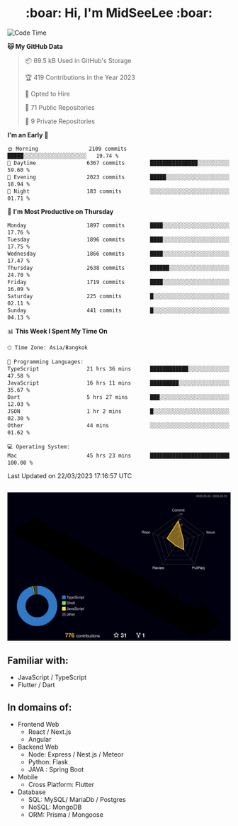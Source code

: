 <h1 align="center"> :boar: Hi, I'm MidSeeLee :boar:</h1>
 
<!--START_SECTION:waka-->
![Code Time](http://img.shields.io/badge/Code%20Time-491%20hrs%2036%20mins-blue)

**🐱 My GitHub Data** 

> 📦 69.5 kB Used in GitHub's Storage 
 > 
> 🏆 419 Contributions in the Year 2023
 > 
> 💼 Opted to Hire
 > 
> 📜 71 Public Repositories 
 > 
> 🔑 9 Private Repositories 
 > 
**I'm an Early 🐤** 

```text
🌞 Morning                2109 commits        █████░░░░░░░░░░░░░░░░░░░░   19.74 % 
🌆 Daytime                6367 commits        ███████████████░░░░░░░░░░   59.60 % 
🌃 Evening                2023 commits        █████░░░░░░░░░░░░░░░░░░░░   18.94 % 
🌙 Night                  183 commits         ░░░░░░░░░░░░░░░░░░░░░░░░░   01.71 % 
```
📅 **I'm Most Productive on Thursday** 

```text
Monday                   1897 commits        ████░░░░░░░░░░░░░░░░░░░░░   17.76 % 
Tuesday                  1896 commits        ████░░░░░░░░░░░░░░░░░░░░░   17.75 % 
Wednesday                1866 commits        ████░░░░░░░░░░░░░░░░░░░░░   17.47 % 
Thursday                 2638 commits        ██████░░░░░░░░░░░░░░░░░░░   24.70 % 
Friday                   1719 commits        ████░░░░░░░░░░░░░░░░░░░░░   16.09 % 
Saturday                 225 commits         █░░░░░░░░░░░░░░░░░░░░░░░░   02.11 % 
Sunday                   441 commits         █░░░░░░░░░░░░░░░░░░░░░░░░   04.13 % 
```


📊 **This Week I Spent My Time On** 

```text
🕑︎ Time Zone: Asia/Bangkok

💬 Programming Languages: 
TypeScript               21 hrs 36 mins      ████████████░░░░░░░░░░░░░   47.58 % 
JavaScript               16 hrs 11 mins      █████████░░░░░░░░░░░░░░░░   35.67 % 
Dart                     5 hrs 27 mins       ███░░░░░░░░░░░░░░░░░░░░░░   12.03 % 
JSON                     1 hr 2 mins         █░░░░░░░░░░░░░░░░░░░░░░░░   02.30 % 
Other                    44 mins             ░░░░░░░░░░░░░░░░░░░░░░░░░   01.62 % 

💻 Operating System: 
Mac                      45 hrs 23 mins      █████████████████████████   100.00 % 
```


 Last Updated on 22/03/2023 17:16:57 UTC
<!--END_SECTION:waka-->

##

![](./profile-3d-contrib/profile-night-rainbow.svg)

## Familiar with:
- JavaScript / TypeScript
- Flutter / Dart

## In domains of:
- Frontend Web
  - React / Next.js
  - Angular
- Backend Web
  - Node: Express / Nest.js / Meteor
  - Python: Flask
  - JAVA : Spring Boot
- Mobile
  - Cross Platform: Flutter
- Database
  - SQL: MySQL/ MariaDb / Postgres
  - NoSQL: MongoDB
  - ORM: Prisma / Mongoose

